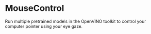 # MouseControl
Run multiple pretrained models in the OpenVINO toolkit to control your computer pointer using your eye gaze.
